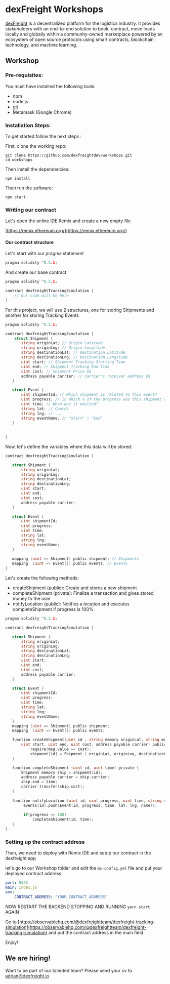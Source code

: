 
# dexFreight Workshops

[dexFreight](https://www.dexfreight.io/) is a decentralized platform for the logistics industry. It provides stakeholders with an end-to-end solution to book, contract, move loads locally and globally within a community-owned marketplace powered by an ecosystem of open source protocols using smart contracts, blockchain technology, and machine learning.

## Workshop

### Pre-requisites:
You must have installed the following tools:

 - npm
 - node.js
 - git
 - Metamask (Google Chrome)

### Installation Steps:

To get started follow the next steps :

First, clone the working repo:
```batch
git clone https://github.com/dexfreightdev/workshops.git
cd workshops
```
Then install the dependencies:
```batch
npm install
```
Then run the software:
```batch
npm start
```

### Writing our contract

Let's open the online IDE Remix and create a new empty file

[https://remix.ethereum.org/](https://remix.ethereum.org/)

#### Our contract structure
Let's start with our pragma statement

```c++
pragma solidity ^0.5.1;
```
And create our base contract
```c++
pragma solidity ^0.5.1;

contract dexfreightTrackingSimulation {
	// Our code will be here
}
```

For this project, we will use 2 structures, one for storing Shipments and another for storing Tracking Events

```go
pragma solidity ^0.5.1;

contract dexfreightTrackingSimulation {
	struct Shipment {
       string originLat; // Origin Latitude
       string originLng; // Origin Longitude
       string destinationLat; // Destination Latitude
       string destinationLng; // Destination Longitude
       uint start; // Shipment Tracking Starting Time
       uint end; // Shipment Tracking End Time
       uint cost; // Shipment Price $$
       address payable carrier; // Carrier's receiver address $$
   }

   struct Event {
       uint shipmentId; // Which shipment is related to this event?
       uint progress; // In Which % of the progress was this shipment emitted
       uint time; // When was it emitted?
       string lat; // Coords
       string lng; // ...
       string eventName; // "Start" | "End"
   }
	
	
}
```

Now, let's define the variables where this data will be stored:
```go
contract dexfreightTrackingSimulation {

   struct Shipment {
       string originLat;
       string originLng;
       string destinationLat;
       string destinationLng;
       uint start;
       uint end;
       uint cost;
       address payable carrier;
   }

   struct Event {
       uint shipmentId;
       uint progress;
       uint time;
       string lat;
       string lng;
       string eventName;
   }
   
   mapping (uint => Shipment) public shipment; // Shipments
   mapping  (uint => Event[]) public events; // Events
}
```

Let's create the following methods:

 - createShipment (public): Create and stores a new shipment
 - completeShipment (private): Finalize a transaction and gives stored money to the user
 - notifyLocation (public):  Notifies a location and executes completeShipment if progress is 100%

```go
pragma solidity ^0.5.1;

contract dexfreightTrackingSimulation {

   struct Shipment {
       string originLat;
       string originLng;
       string destinationLat;
       string destinationLng;
       uint start;
       uint end;
       uint cost;
       address payable carrier;
   }

   struct Event {
       uint shipmentId;
       uint progress;
       uint time;
       string lat;
       string lng;
       string eventName;
   }
   mapping (uint => Shipment) public shipment;
   mapping  (uint => Event[]) public events;

   function createShipment(uint id , string memory originLat, string memory originLng,  string memory destinationLat, string memory destinationLng,
       uint start, uint end, uint cost, address payable carrier) public payable{
           require(msg.value == cost);
           shipment[id] = Shipment ( originLat, originLng, destinationLat, destinationLng, start,end,cost, carrier);
   }

   function completeShipment (uint id, uint time) private {
       Shipment memory ship = shipment[id];
       address payable carrier = ship.carrier;
       ship.end = time;
       carrier.transfer(ship.cost);
   }
   
   function notifyLocation (uint id, uint progress, uint time, string memory name, string memory lat, string memory lng) public {
        events[id].push(Event(id, progress, time, lat, lng, name));
        
        if(progress == 100)
            completeShipment(id, time);
   }
}
```
 
### Setting up the contract address

Then, we need to deploy with Remix IDE and setup our contract in the dexfreight app

let's go to our Workshop folder and edit the `ms-config.yml` file and put your deployed contract address

```yml
port: 5555
main: index.js
env:
	CONTRACT_ADDRESS: "YOUR_CONTRACT_ADDRESS"
```

NOW RESTART THE BACKEND STOPPING AND RUNNING `yarn start` AGAIN

Go to [https://observablehq.com/@dexfreightteam/dexfreight-tracking-simulation](https://observablehq.com/@dexfreightteam/dexfreight-tracking-simulation) and put the contract address in the main field

Enjoy!

## We are hiring!

  
  

Want to be part of our talented team? Please send your cv to adrian@dexfreight.io